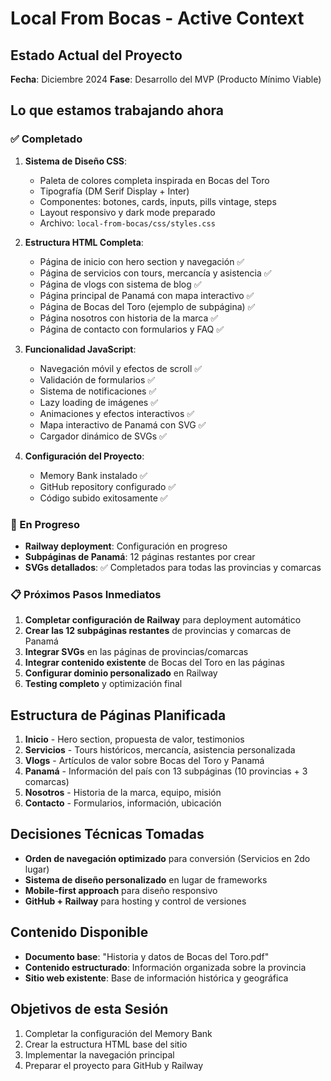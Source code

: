# Local From Bocas - Active Context

## Estado Actual del Proyecto
**Fecha**: Diciembre 2024
**Fase**: Desarrollo del MVP (Producto Mínimo Viable)

## Lo que estamos trabajando ahora

### ✅ Completado
1. **Sistema de Diseño CSS**: 
   - Paleta de colores completa inspirada en Bocas del Toro
   - Tipografía (DM Serif Display + Inter)
   - Componentes: botones, cards, inputs, pills vintage, steps
   - Layout responsivo y dark mode preparado
   - Archivo: `local-from-bocas/css/styles.css`

2. **Estructura HTML Completa**:
   - Página de inicio con hero section y navegación ✅
   - Página de servicios con tours, mercancía y asistencia ✅
   - Página de vlogs con sistema de blog ✅
   - Página principal de Panamá con mapa interactivo ✅
   - Página de Bocas del Toro (ejemplo de subpágina) ✅
   - Página nosotros con historia de la marca ✅
   - Página de contacto con formularios y FAQ ✅

3. **Funcionalidad JavaScript**:
   - Navegación móvil y efectos de scroll ✅
   - Validación de formularios ✅
   - Sistema de notificaciones ✅
   - Lazy loading de imágenes ✅
   - Animaciones y efectos interactivos ✅
   - Mapa interactivo de Panamá con SVG ✅
   - Cargador dinámico de SVGs ✅

4. **Configuración del Proyecto**:
   - Memory Bank instalado ✅
   - GitHub repository configurado ✅
   - Código subido exitosamente ✅

### 🔄 En Progreso
- **Railway deployment**: Configuración en progreso
- **Subpáginas de Panamá**: 12 páginas restantes por crear
- **SVGs detallados**: ✅ Completados para todas las provincias y comarcas

### 📋 Próximos Pasos Inmediatos
1. **Completar configuración de Railway** para deployment automático
2. **Crear las 12 subpáginas restantes** de provincias y comarcas de Panamá
3. **Integrar SVGs** en las páginas de provincias/comarcas
4. **Integrar contenido existente** de Bocas del Toro en las páginas
5. **Configurar dominio personalizado** en Railway
6. **Testing completo** y optimización final

## Estructura de Páginas Planificada
1. **Inicio** - Hero section, propuesta de valor, testimonios
2. **Servicios** - Tours históricos, mercancía, asistencia personalizada
3. **Vlogs** - Artículos de valor sobre Bocas del Toro y Panamá
4. **Panamá** - Información del país con 13 subpáginas (10 provincias + 3 comarcas)
5. **Nosotros** - Historia de la marca, equipo, misión
6. **Contacto** - Formularios, información, ubicación

## Decisiones Técnicas Tomadas
- **Orden de navegación optimizado** para conversión (Servicios en 2do lugar)
- **Sistema de diseño personalizado** en lugar de frameworks
- **Mobile-first approach** para diseño responsivo
- **GitHub + Railway** para hosting y control de versiones

## Contenido Disponible
- **Documento base**: "Historia y datos de Bocas del Toro.pdf"
- **Contenido estructurado**: Información organizada sobre la provincia
- **Sitio web existente**: Base de información histórica y geográfica

## Objetivos de esta Sesión
1. Completar la configuración del Memory Bank
2. Crear la estructura HTML base del sitio
3. Implementar la navegación principal
4. Preparar el proyecto para GitHub y Railway
